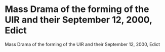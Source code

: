 # Mass Drama of the forming of the UIR and their September 12, 2000, Edict

Mass Drama of the forming of the UIR and their September 12, 2000, Edict